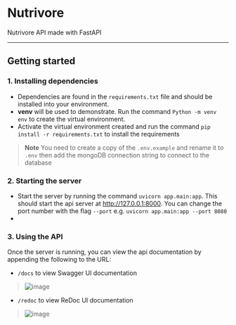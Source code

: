 # Nutrivore

Nutrivore API made with FastAPI

<hr/>

## Getting started

### 1. Installing dependencies 
- Dependencies are found in the `requirements.txt` file and should be installed into your environment.
- **venv** will be used to demonstrate. Run the command `Python -m venv env` to create the virtual environment. 
- Activate the virtual environment created and run the command `pip install -r requirements.txt` to install the requirements
> **Note**
> You need to create a copy of the `.env.example` and rename it to `.env` then add the mongoDB connection string to connect to the database

### 2.  Starting the server
- Start the server by running the command `uvicorn app.main:app`. This should start the api server at http://127.0.0.1:8000. You can change the port number with the flag `--port` e.g. `uvicorn app.main:app --port 8080`
- 
### 3.  Using the API
Once the server is running, you can view the api documentation by appending the following to the URL:
- `/docs` to view Swagger UI documentation 
>![image](https://user-images.githubusercontent.com/59659920/229376702-6425e10d-e193-4b37-aebe-55e743b23f49.png)

- `/redoc` to view ReDoc UI documentation
>![image](https://user-images.githubusercontent.com/59659920/229376777-c88dcaae-580e-46a5-b627-9876ef7f7f44.png)
